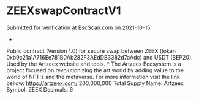 # ZEEXswapContractV1

Submitted for verification at BscScan.com on 2021-10-15

*
Public contract (Version 1.0) for secure swap between ZEEX (token 0xb9c21a1A716Ee781B0Ab282F3AEdDB3382d7aAdc) 
and USDT (BEP20). Used by the Artzeex website and tools.
*
The Artzeex Ecosystem is a project focused on revolutionizing the art world by adding value to the world of NFT's 
and the metaverse. For more information visit the link bellow:
https://artzeex.com/
200,000,000 Total Supply
Name: Artzeex
Symbol: ZEEX
Decimals: 6

